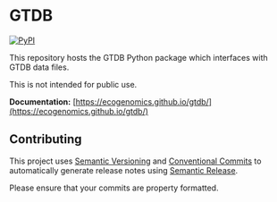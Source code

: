 # GTDB

[![PyPI](https://img.shields.io/pypi/v/gtdb.svg)](https://pypi.python.org/pypi/gtdb)


This repository hosts the GTDB Python package which interfaces with GTDB data files.

This is not intended for public use.


**Documentation:** [https://ecogenomics.github.io/gtdb/](https://ecogenomics.github.io/gtdb/)


## Contributing

This project uses [Semantic Versioning](http://semver.org/) and [Conventional Commits](https://conventionalcommits.org/)
to automatically generate release notes using [Semantic Release](https://semantic-release.gitbook.io/semantic-release/).

Please ensure that your commits are property formatted.
